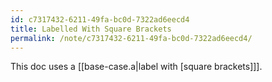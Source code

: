```yaml
---
id: c7317432-6211-49fa-bc0d-7322ad6eecd4
title: Labelled With Square Brackets
permalink: /note/c7317432-6211-49fa-bc0d-7322ad6eecd4/
---
```

This doc uses a [[base-case.a|label with [square brackets]]].

